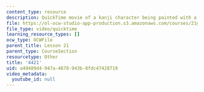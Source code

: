 ```yaml
---
content_type: resource
description: QuickTime movie of a kanji character being painted with a brush.
file: https://ol-ocw-studio-app-production.s3.amazonaws.com/courses/21g-504-japanese-iv-spring-2009/a49489d4947a4678943b8fdc47428719_4421.mov
file_type: video/quicktime
learning_resource_types: []
ocw_type: OCWFile
parent_title: Lesson 21
parent_type: CourseSection
resourcetype: Other
title: '4421'
uid: a49489d4-947a-4678-943b-8fdc47428719
video_metadata:
  youtube_id: null
---
```

